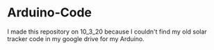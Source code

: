 # Arduino-Code
I made this repository on 10_3_20 because I couldn't find my old solar tracker code in my google drive for my Arduino.
